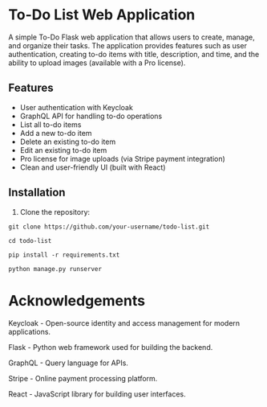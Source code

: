 # To-Do List Web Application

A simple To-Do Flask web application that allows users to create, manage, and organize their tasks. The application provides features such as user authentication, creating to-do items with title, description, and time, and the ability to upload images (available with a Pro license).

## Features

- User authentication with Keycloak
- GraphQL API for handling to-do operations
- List all to-do items
- Add a new to-do item
- Delete an existing to-do item
- Edit an existing to-do item
- Pro license for image uploads (via Stripe payment integration)
- Clean and user-friendly UI (built with React)

## Installation

1. Clone the repository:

```shell
git clone https://github.com/your-username/todo-list.git
```
```cd todo-list```

```pip install -r requirements.txt```

```python manage.py runserver```

# Acknowledgements
Keycloak - Open-source identity and access management for modern applications.

Flask - Python web framework used for building the backend.

GraphQL - Query language for APIs.

Stripe - Online payment processing platform.

React - JavaScript library for building user interfaces.

